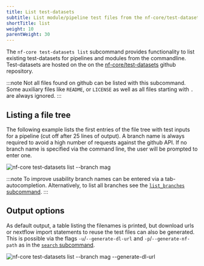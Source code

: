 ```yaml
---
title: List test-datasets
subtitle: List module/pipeline test files from the nf-core/test-datasets
shortTitle: list
weight: 10
parentWeight: 30
---
```


The `nf-core test-datasets list` subcommand provides functionality to list existing test-datasets for pipelines and modules from the commandline.
Test-datasets are hosted on the on the [nf-core/test-datasets](https://github.com/nf-core/test-datasets/) github repository.

:::note
Not all files found on github can be listed with this subcommand.
Some auxiliary files like `README`, or `LICENSE` as well as all files starting with `.` are always ignored.
:::

## Listing a file tree

The following example lists the first entries of the file tree with test inputs for a pipeline (cut off after 25 lines of output).
A branch name is always required to avoid a high number of requests against the github API.
If no branch name is specified via the command line, the user will be prompted to enter one.

![`nf-core test-datasets list --branch mag`](/images/tools/nf-core-test-datasets-list-mag.svg)

:::note
To improve usability branch names can be entered via a tab-autocompletion. Alternatively, to list all branches see the [`list_branches` subcommand](/docs/nf-core-tools/test-datasets/list_branches).
:::

## Output options

As default output, a table listing the filenames is printed, but download urls or nextflow import statements to reuse the test files can also be generated.
This is possible via the flags `-u`/`--generate-dl-url` and `-p`/`--generate-nf-path` as in the [`search` subcommand](/docs/nf-core-tools/test-datasets/search).

![nf-core test-datasets list --branch mag --generate-dl-url](/images/tools/nf-core-test-datasets-list-url-out.svg)
